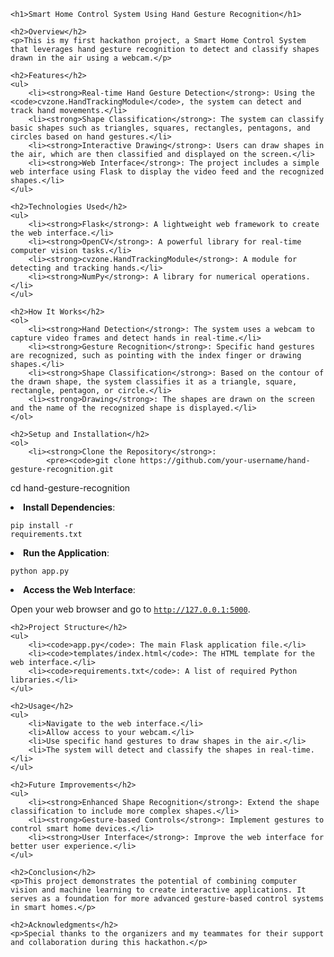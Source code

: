 
    <h1>Smart Home Control System Using Hand Gesture Recognition</h1>

    <h2>Overview</h2>
    <p>This is my first hackathon project, a Smart Home Control System that leverages hand gesture recognition to detect and classify shapes drawn in the air using a webcam.</p>

    <h2>Features</h2>
    <ul>
        <li><strong>Real-time Hand Gesture Detection</strong>: Using the <code>cvzone.HandTrackingModule</code>, the system can detect and track hand movements.</li>
        <li><strong>Shape Classification</strong>: The system can classify basic shapes such as triangles, squares, rectangles, pentagons, and circles based on hand gestures.</li>
        <li><strong>Interactive Drawing</strong>: Users can draw shapes in the air, which are then classified and displayed on the screen.</li>
        <li><strong>Web Interface</strong>: The project includes a simple web interface using Flask to display the video feed and the recognized shapes.</li>
    </ul>

    <h2>Technologies Used</h2>
    <ul>
        <li><strong>Flask</strong>: A lightweight web framework to create the web interface.</li>
        <li><strong>OpenCV</strong>: A powerful library for real-time computer vision tasks.</li>
        <li><strong>cvzone.HandTrackingModule</strong>: A module for detecting and tracking hands.</li>
        <li><strong>NumPy</strong>: A library for numerical operations.</li>
    </ul>

    <h2>How It Works</h2>
    <ol>
        <li><strong>Hand Detection</strong>: The system uses a webcam to capture video frames and detect hands in real-time.</li>
        <li><strong>Gesture Recognition</strong>: Specific hand gestures are recognized, such as pointing with the index finger or drawing shapes.</li>
        <li><strong>Shape Classification</strong>: Based on the contour of the drawn shape, the system classifies it as a triangle, square, rectangle, pentagon, or circle.</li>
        <li><strong>Drawing</strong>: The shapes are drawn on the screen and the name of the recognized shape is displayed.</li>
    </ol>

    <h2>Setup and Installation</h2>
    <ol>
        <li><strong>Clone the Repository</strong>:
            <pre><code>git clone https://github.com/your-username/hand-gesture-recognition.git
cd hand-gesture-recognition</code></pre>
        </li>
        <li><strong>Install Dependencies</strong>:
            <pre><code>pip install -r requirements.txt</code></pre>
        </li>
        <li><strong>Run the Application</strong>:
            <pre><code>python app.py</code></pre>
        </li>
        <li><strong>Access the Web Interface</strong>:
            <p>Open your web browser and go to <code>http://127.0.0.1:5000</code>.</p>
        </li>
    </ol>

    <h2>Project Structure</h2>
    <ul>
        <li><code>app.py</code>: The main Flask application file.</li>
        <li><code>templates/index.html</code>: The HTML template for the web interface.</li>
        <li><code>requirements.txt</code>: A list of required Python libraries.</li>
    </ul>

    <h2>Usage</h2>
    <ul>
        <li>Navigate to the web interface.</li>
        <li>Allow access to your webcam.</li>
        <li>Use specific hand gestures to draw shapes in the air.</li>
        <li>The system will detect and classify the shapes in real-time.</li>
    </ul>

    <h2>Future Improvements</h2>
    <ul>
        <li><strong>Enhanced Shape Recognition</strong>: Extend the shape classification to include more complex shapes.</li>
        <li><strong>Gesture-based Controls</strong>: Implement gestures to control smart home devices.</li>
        <li><strong>User Interface</strong>: Improve the web interface for better user experience.</li>
    </ul>

    <h2>Conclusion</h2>
    <p>This project demonstrates the potential of combining computer vision and machine learning to create interactive applications. It serves as a foundation for more advanced gesture-based control systems in smart homes.</p>

    <h2>Acknowledgments</h2>
    <p>Special thanks to the organizers and my teammates for their support and collaboration during this hackathon.</p>

